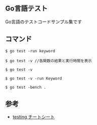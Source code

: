 ## Go言語テスト
Go言語のテストコードサンプル集です

## コマンド

```
$ go test -run keyword

$ go test -v //各関数の結果と実行時間を表示

$ go test -v

$ go test -v -run Keyword

$ go test -bench .
```

## 参考
- [testing チートシート](https://qiita.com/nirasan/items/b357f0ad9172ab9fa19b)